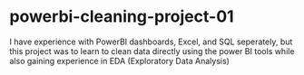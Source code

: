 # powerbi-cleaning-project-01
I have experience with PowerBI dashboards, Excel, and SQL seperately, but this project was to learn to clean data directly using the power BI tools while also gaining experience in EDA (Exploratory Data Analysis)
